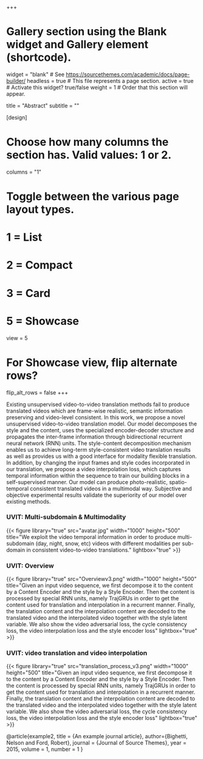 +++
# Gallery section using the Blank widget and Gallery element (shortcode).
widget = "blank"  # See https://sourcethemes.com/academic/docs/page-builder/
headless = true  # This file represents a page section.
active = true  # Activate this widget? true/false
weight = 1  # Order that this section will appear.

title = "Abstract"
subtitle = ""

[design]
  # Choose how many columns the section has. Valid values: 1 or 2.
  columns = "1"

  # Toggle between the various page layout types.
  #   1 = List
  #   2 = Compact
  #   3 = Card
  #   5 = Showcase
  view = 5

  # For Showcase view, flip alternate rows?
  flip_alt_rows = false
+++


Existing unsupervised video-to-video translation methods fail to produce translated videos which are frame-wise realistic, semantic information preserving and video-level consistent. In this work, we propose a novel unsupervised video-to-video translation model. Our model decomposes the style and the content, uses the specialized encoder-decoder structure and propagates the inter-frame information through bidirectional recurrent neural network (RNN) units. The style-content decomposition mechanism enables us to achieve long-term style-consistent video translation results as well as provides us with a good interface for modality flexible translation. In addition, by changing the input frames and style codes incorporated in our translation, we propose a video interpolation loss, which captures temporal information within the sequence to train our building blocks in a self-supervised manner. Our model can produce photo-realistic, spatio-temporal consistent translated videos in a multimodal way. Subjective and objective experimental results validate the superiority of our model over existing methods.


### UVIT: Multi-subdomain & Multimodality

{{< figure library="true" src="avatar.jpg"  width="1000" height="500" title="We exploit the video temporal information in order to produce multi-subdomain (day, night, snow, etc) videos with different modalities per sub-domain in consistent video-to-video translations." lightbox="true" >}}

### UVIT: Overview 


{{< figure library="true" src="Overviewv3.png"  width="1000" height="500" title="Given an input video sequence, we first decompose it to the content by a Content Encoder and the style by a Style Encoder. Then the content is processed by special RNN units, namely TrajGRUs in order to get the content used for translation and interpolation in a recurrent manner. Finally, the translation content and the interpolation content are decoded to the translated video and the interpolated video together with the style latent variable. We also show the video adversarial loss, the cycle consistency loss, the video interpolation loss and the style encoder loss" lightbox="true" >}}



### UVIT: video translation and video interpolation

{{< figure library="true" src="translation_process_v3.png"  width="1000" height="500" title="Given an input video sequence, we first decompose it to the content by a Content Encoder and the style by a Style Encoder. Then the content is processed by special RNN units, namely TrajGRUs in order to get the content used for translation and interpolation in a recurrent manner. Finally, the translation content and the interpolation content are decoded to the translated video and the interpolated video together with the style latent variable. We also show the video adversarial loss, the cycle consistency loss, the video interpolation loss and the style encoder loss" lightbox="true" >}}



@article{example2, title = {An example journal article}, author={Bighetti, Nelson and Ford, Robert}, journal = {Journal of Source Themes}, year = 2015, volume = 1, number = 1 }
